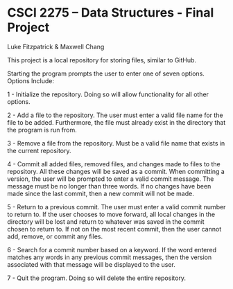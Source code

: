 # CSCI 2275 – Data Structures - Final Project
Luke Fitzpatrick & Maxwell Chang 

This project is a local repository for storing files, similar to GitHub.
  
Starting the program prompts the user to enter one of seven options.
Options Include:
  
1 - Initialize the repository. Doing so will allow functionality for all other options.
  
2 - Add a file to the repository. The user must enter a valid file name for the file to be added. 
Furthermore, the file must already exist in the directory that the program is run from. 
  
3 - Remove a file from the repository. Must be a valid file name that exists in the current repository.
  
4 - Commit all added files, removed files, and changes made to files to the repository. All these changes will be saved as a commit. 
When committing a version, the user will be prompted to enter a valid commit message. The message must be no longer than three words. 
If no changes have been made since the last commit, then a new commit will not be made.
  
5 - Return to a previous commit. The user must enter a valid commit number to return to. 
If the user chooses to move forward, all local changes in the directory will be lost and return to whatever was saved in the commit chosen to return to. 
If not on the most recent commit, then the user cannot add, remove, or commit any files.
  
6 - Search for a commit number based on a keyword. If the word entered matches any words in any previous commit messages, 
then the version associated with that message will be displayed to the user. 
  
7 - Quit the program. Doing so will delete the entire repository.
